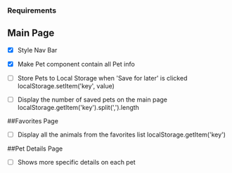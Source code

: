 ### Requirements


## Main Page
- [X] Style Nav Bar
- [X] Make Pet component contain all Pet info
- [ ] Store Pets to Local Storage when 'Save for later' is clicked
          localStorage.setItem('key', value)
- [ ] Display the number of saved pets on the main page
          localStorage.getItem('key').split(',').length


##Favorites Page
- [ ] Display all the animals from the favorites list
      localStorage.getItem('key')

##Pet Details Page
- [ ] Shows more specific details on each pet